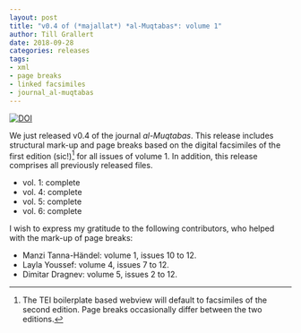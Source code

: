 ```yaml
---
layout: post
title: "v0.4 of (*majallat*) *al-Muqtabas*: volume 1"
author: Till Grallert
date: 2018-09-28
categories: releases
tags:
- xml
- page breaks
- linked facsimiles
- journal_al-muqtabas
---
```


[![DOI](https://zenodo.org/badge/DOI/10.5281/zenodo.1438536.svg)](https://doi.org/10.5281/zenodo.1438536)

We just released v0.4 of the journal *al-Muqtabas*. This release includes structural mark-up and page breaks based on the digital facsimiles of the first edition (sic!)[^1] for all issues of volume 1. In addition, this release comprises all previously released files.

- vol. 1: complete
- vol. 4: complete
- vol. 5: complete
- vol. 6: complete


I wish to express my gratitude to the following contributors, who helped with the mark-up of page breaks:

- Manzi Tanna-Händel: volume 1, issues 10 to 12.
- Layla Youssef: volume 4, issues 7 to 12.
- Dimitar Dragnev: volume 5, issues 2 to 12.

[^1]: The TEI boilerplate based webview will default to facsimiles of the second edition. Page breaks occasionally differ between the two editions.